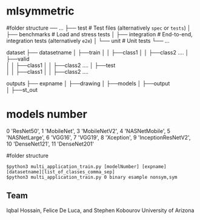 # mlsymmetric

#folder structure 
── ...
    ├── test                    # Test files (alternatively `spec` or `tests`)
    │   ├── benchmarks          # Load and stress tests
    │   ├── integration         # End-to-end, integration tests (alternatively `e2e`)
    │   └── unit                # Unit tests
    └── ...
    
dataset
    ├── datasetname 
    │   ├──train
    │   │   ├──class1
    │   │   ├──class2
    		....
    │   ├──valid    
    │   │   ├──class1
    │   │   ├──class2
    		....
    │   ├──test    
    │   │   ├──class1
    │   │   ├──class2
    		....

outputs
    ├── expname 
    │   ├──drawing
    │   ├──models
    │   ├──output   
    │   ├──st_out       



# models number 
0 'ResNet50', 
1 'MobileNet', 
3 'MobileNetV2', 
4 'NASNetMobile',
5 'NASNetLarge', 
6 'VGG16', 
7 'VGG19', 
8 'Xception', 
9 'InceptionResNetV2', 
10 'DenseNet121',
11 'DenseNet201'

#folder structure 

```console
$python3 multi_application_train.py [modelNumber] [expname] [datasetname][list_of_classes_comma_sep] 
$python3 multi_application_train.py 0 binary esample nonsym,sym

```




## Team
Iqbal Hossain, 
Felice De Luca, and 
Stephen Kobourov
University of Arizona
